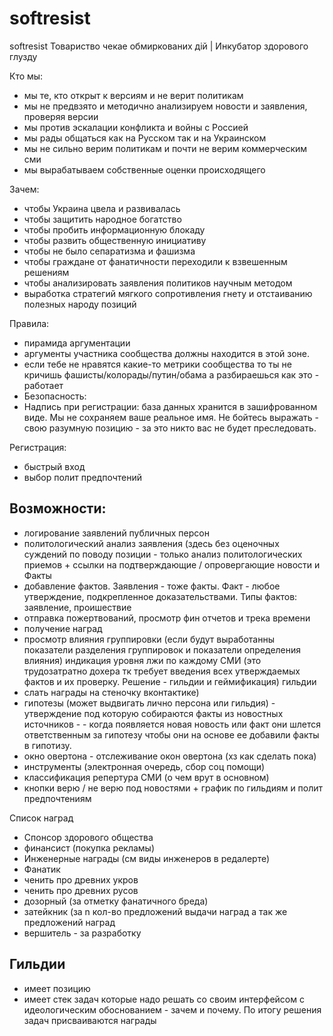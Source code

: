 softresist
==========

softresist
Товариство чекае обмиркованих дiй | Инкубатор здорового глузду

Кто мы:
- мы те, кто открыт к версиям и не верит политикам
- мы не предвзято и методично анализируем новости и заявления, проверяя версии
- мы против эскалации конфликта и войны с Россией
- мы рады общаться как на Русском так и на Украинском 
- мы не сильно верим политикам и почти не верим коммерческим сми
- мы вырабатываем собственные оценки происходящего

Зачем:
- чтобы Украина цвела и развивалась
- чтобы защитить народное богатство
- чтобы пробить информационную блокаду
- чтобы развить общественную инициативу
- чтобы не было сепаратизма и фашизма
- чтобы граждане от фанатичности переходили к взвешенным решениям
- чтобы анализировать заявления политиков научным методом
- выработка стратегий мягкого сопротивления гнету и отстаиванию полезных народу позиций

Правила:
- пирамида аргументации
- аргументы участника сообщества должны находится в  этой зоне.
- если тебе не нравятся какие-то метрики сообщества то ты не кричишь фашисты/колорады/путин/обама а разбираешься как это - работает 
- Безопасность:
- Надпись при регистрации: база данных хранится в зашифрованном виде. Мы не сохраняем ваше реальное имя. Не бойтесь выражать - свою разумную позицию - за это никто вас не будет преследовать.

Регистрация:
- быстрый вход
- выбор полит предпочтений

## Возможности:
- логирование заявлений публичных персон
- политологический анализ заявления (здесь без оценочных суждений по поводу позиции - только анализ политологических приемов + ссылки на подтверждающие / опровергающие новости и Факты
- добавление фактов. Заявления - тоже факты. Факт - любое утверждение, подкрепленное доказательствами. Типы фактов: заявление, проишествие
- отправка пожертвований, просмотр фин отчетов и трека времени
- получение наград
- просмотр влияния группировки (если будут выработанны показатели разделения группировок и показатели определения влияния)
индикация уровня лжи по каждому СМИ (это трудозатратно дохера тк требует введения всех утверждаемых фактов и их проверку. Решение - гильдии и геймификация)
гильдии
- слать награды на стеночку вконтактике)
- гипотезы (может выдвигать лично персона или гильдия) - утверждение под которую собираются факты из новостных источников - - когда появляется новая новость или факт они шлется ответственным за гипотезу чтобы они на основе ее добавили факты в гипотизу. 
- окно овертона - отслеживание окон овертона (хз как сделать пока)
- инструменты (электронная очередь, сбор соц помощи)
- классификация репертура СМИ (о чем врут в основном)
- кнопки верю / не верю под новостями + график по гильдиям и полит предпочтениям

Список наград
- Спонсор здорового общества
- финансист (покупка рекламы)
- Инженерные награды (см виды инженеров в редалерте)
- Фанатик
- ченить про древних укров 
- ченить про древних русов
- дозорный (за отметку фанатичного бреда)
- затейкник (за n кол-во предложений выдачи наград а так же предложений наград
- вершитель - за разработку

## Гильдии
- имеет позицию
- имеет стек задач которые надо решать со своим интерфейсом с идеологическим обоснованием  - зачем и почему. По итогу решения задач присваиваются награды
